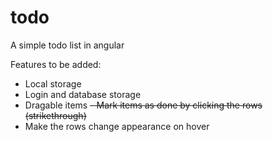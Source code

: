 # todo
A simple todo list in angular

Features to be added:
- Local storage
- Login and database storage
- Dragable items
~~- Mark items as done by clicking the rows (strikethrough)~~
- Make the rows change appearance on hover
